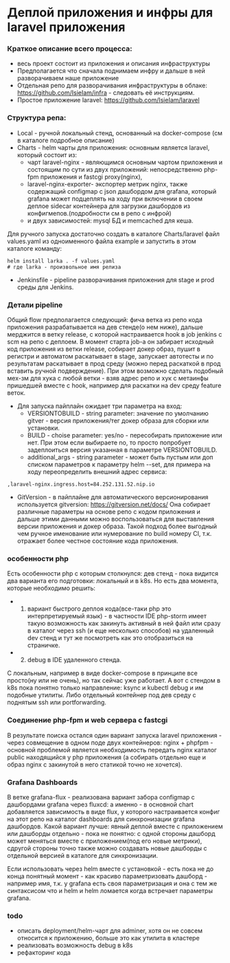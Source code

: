 # Деплой приложения и инфры для laravel приложения

### Краткое описание всего процесса:
 - весь проект состоит из приложения и описания инфраструктуры
 - Предполагается что сначала поднимаем инфру и дальше в ней разворачиваем наше приложение
 - Отдельная репо для разворачивания инфраструктуры в облаке: https://github.com/IsieIam/infra - следовать её инструкциям.
 - Простое приложение laravel: https://github.com/IsieIam/laravel

### Структура репа:
- Local - ручной локальный стенд, основанный на docker-compose (см в каталоге подробное описание)
- Charts - helm чарты для приложения: основным является laravel, который состоит из:
  - чарт laravel-nginx - являющимся основным чартом приложения и состоящим по сути из двух приложений: непосредственно php-fpm приложения и fastcgi proxy(nginx), 
  - laravel-nginx-exporter- экспортер метрик nginx, также содержащий configmap с json дашбордом для grafana, который grafana может подцеплять на ходу при включении в своем деплое sidecar контейнера для загрузки дашбордов из конфигмепов.(подробности см в репо с инфрой)
  - и двух зависимостей: mysql БД и memcached для кеша.

Для ручного запуска достаточно создать в каталоге Charts/laravel файл values.yaml из одноименного файла example и запустить в этом каталоге команду:

```
helm install larka . -f values.yaml
# где larka - произвольное имя релиза
```

- Jenkinsfile - pipeline разворачивания приложения для stage и prod среды для Jenkins.

### Детали pipeline

Общий flow предполагается следующий: фича ветка из репо кода приложения разрабатывается на дев стенде(о нем ниже), дальше мерджится в ветку release, c которой настраивается hook в job jenkins с scm на репо с деплоем. 
В момент старта job-а он забирает исходный код приложения из ветки release, собирает докер образ, пушит в регистри и автоматом раскатывает в stage, запускает автотесты и по результатам раскатывает в прод среду (можно перед раскаткой в прод вставить ручной подверждение).
При этом возможно сделать подобный мех-зм для хука с любой ветки - взяв адрес репо и хук с метаинфы пришедшей вместе с hook, например для раскатки на dev среду feature веток.

- Для запуска пайплайн ожидает три параметра на вход:
  - VERSIONTOBUILD - string parameter: значение по умолчанию gitver - версия приложения/тег докер образа для сборки или установки.
  - BUILD - choise parameter: yes/no - пересобирать приложение или нет. При этом если выбираете no, то просто попробует задеплоиться версия указанная в параметре VERSIONTOBUILD.
  - additional_args - string parameter - может быть пустым или доп списком параметров к параметру helm --set, для примера на ходу переопределить внешний адрес сервиса: 

```
,laravel-nginx.ingress.host=84.252.131.52.nip.io
```

- GitVersion - в пайплайне для автоматического версионирования используется gitversion: https://gitversion.net/docs/ Она собирает различные параметры на основе репо с кодом приложения и дальше этими данными можно воспользоваться для выставления версии приложения и докер образа. 
Такой подход более выгодный чем ручное именование или нумерование по build номеру CI, т.к. отражает более честное состояние кода приложения.


### особенности php
Есть особенности php с которым столкнулся: дев стенд - пока видится два варианта его подготовки: локальный и в k8s.
Но есть два момента, которые необходимо решить: 
- 1. вариант быстрого деплоя кода(все-таки php это интерпретируемый язык) - в частности IDE php-storm имеет такую возможность как закинуть активный в ней файл или сразу в каталог через ssh (и еще несколько способов) на удаленный dev стенд и тут же посмотреть как это отобразиться на страничке.
- 2. debug в IDE удаленного стенда.

С локальным, например в виде docker-compose в принципе все просто(ну или не очень), но так сейчас уже работает. А вот с стендом в k8s пока понятно только направление: ksync и kubectl debug и им подобные утилиты. Либо отдельный контейнер под дев среду с поднятым ssh или portforwarding.

### Соединение php-fpm и web сервера с fastcgi
В результате поиска остался один вариант запуска laravel приложения - через совмещение в одном поде двух контейнеров: nginx + phpfpm - основной проблемой является необходимость передать nginx каталог public находящийся у php приложения (а собирать отдельно еще и образ nginx с закинутой в него статикой точно не хочется).

### Grafana Dashboards
В ветке grafana-flux - реализована вариант забора configmap с дашбордами grafana через fluxcd: а именно - в основной chart добавляется зависимость в виде flux, у которого настраивается конфиг на этот репо на каталог dashboards для синхронизации grafana дашбордов. 
Какой вариант лучше: явный деплой вместе с приложением или дашборды отдельно - пока не понятно: с одной стороны дашборд может меняться вместе с приложением(под его новые метрики), сдругой стороны точно также можно создавать новые дашборды с отдельной версией в каталоге для синхронизации.

Если использовать через helm вместе с установкой - есть пока не до конца понятный момент - как красиво параметризовать дашборд - например имя, т.к. у grafana есть своя параметризация и она с тем же синтаксисом что и helm и helm ломается когда встречает параметры grafana.

### todo
- описать deployment/helm-чарт для adminer, хотя он не совсем относится к приложению, больше это как утилита в кластере
- реализовать возможность debug в k8s
- рефакторинг кода
